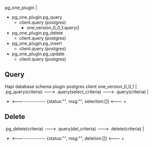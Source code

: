 pg_one_plugin
  |
  + pg_one_plugin.pg_query
    - client.query (postgres)
      - one_version_0_0_1.query()
  + pg_one_plugin.pg_delete
    - client.query (postgres)
  + pg_one_plugin.pg_insert
    - client.query (postgres)
  + pg_one_plugin.pg_update
    - client.query (postgres)
## Query
Hapi                      database                    schema
plugin                    postgres client               one_version_0_0_1
  |                                                   
  .pg_query(criteria) ---> .query(select_criteria) ---> .query(criteria)
                                                           |
  + <-------------- {status:"", msg:"", selection:[]} <--- +

## Delete
  .pg_delete(criteria) ---> .query(del_criteria) ---> .delete(criteria)
                                                           |
  + <-------------- {status:"", msg:"", deletion:[]} <--- +
